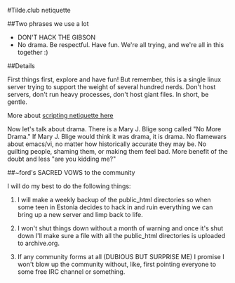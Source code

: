 #Tilde.club netiquette

##Two phrases we use a lot

* DON'T HACK THE GIBSON
* No drama. Be respectful. Have fun. We're all trying, and we're all in this together :)

##Details

First things first, explore and have fun! But remember, this is a single linux server trying to support the weight of several hundred nerds. Don't host servers, don't run heavy processes, don't host giant files. In short, be gentle. 

More about [scripting netiquette here](http://tilde.club/#WHEREISTHIS)

Now let's talk about drama. There is a Mary J. Blige song called "No More Drama." If Mary J. Blige would think it was drama, it is drama. No flamewars about emacs/vi, no matter how historically accurate they may be. No guilting people, shaming them, or making them feel bad. More benefit of the doubt and less "are you kidding me?"

##~ford's SACRED VOWS to the community

I will do my best to do the following things:

1) I will make a weekly backup of the public_html directories so when
some teen in Estonia decides to hack in and ruin everything we can
bring up a new server and limp back to life.

2) I won't shut things down without a month of warning and once it's
shut down I'll make sure a file with all the public_html directories
is uploaded to archive.org.

3) If any community forms at all (DUBIOUS BUT SURPRISE ME) I promise I
won't blow up the community without, like, first pointing everyone to
some free IRC channel or something.
